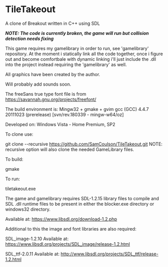 TileTakeout
===========

A clone of Breakout written in C++ using SDL

***NOTE: The code is currently broken, the game will run but collision detection needs fixing***

This game requires my gamelibrary in order to run, see 'gamelibrary' repository. At the moment i statically link all the code together, once i figure out and become comfortbale with dynamic linking i'll just include the .dll into the project instead requiring the 'gamelibrary' as well.

All graphics have been created by the author.

Will probably add sounds soon.

The freeSans true type font file is from https://savannah.gnu.org/projects/freefont/

The build environment is: Mingw32 + gmake + gvim gcc (GCC) 4.4.7 20111023 (prerelease) [svn/rev.180339 - mingw-w64/oz]

Developed on: Windows Vista - Home Premium, SP2

To clone use:

git clone --recursive https://github.com/SamCoulson/TileTakeout.git NOTE: recursive option will also clone the needed GameLibrary files.

To build:

gmake

To run:

tiletakeout.exe

The game and gamelibrary requires SDL-1.2.15 library files to compile and SDL .dll runtime files to be present in either the blocker.exe directory or windows32 directory.

Available at: https://www.libsdl.org/download-1.2.php

Additional to this the image and font libraries are also required:

SDL_image-1.2.10 Available at: https://www.libsdl.org/projects/SDL_image/release-1.2.html

SDL_ttf-2.0.11 Available at: http://www.libsdl.org/projects/SDL_ttf/release-1.2.html
